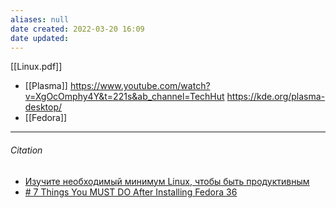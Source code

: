 ```yaml
---
aliases: null
date created: 2022-03-20 16:09
date updated:
---
```


[[Linux.pdf]]

- [[Plasma]] <https://www.youtube.com/watch?v=XgOcOmphy4Y&t=221s&ab_channel=TechHut> <https://kde.org/plasma-desktop/>
- [[Fedora]]


---

###### Citation

- [Изучите необходимый минимум Linux, чтобы быть продуктивным](https://ru.hexlet.io/blog/posts/basic-linux-productivity)
- [# 7 Things You MUST DO After Installing Fedora 36](https://www.youtube.com/watch?v=RrRpXs2pkzg&list=WL&index=2)